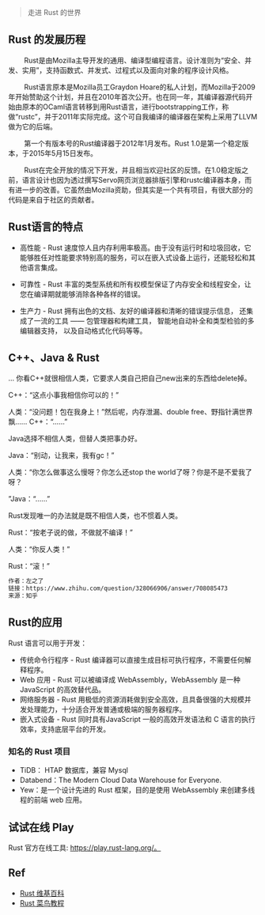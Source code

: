 > 走进 Rust 的世界

## Rust 的发展历程
&#8195;&#8195; Rust是由Mozilla主导开发的通用、编译型编程语言。设计准则为“安全、并发、实用”，支持函数式、并发式、过程式以及面向对象的程序设计风格。

&#8195;&#8195; Rust语言原本是Mozilla员工Graydon Hoare的私人计划，而Mozilla于2009年开始赞助这个计划，并且在2010年首次公开。也在同一年，其编译器源代码开始由原本的OCaml语言转移到用Rust语言，进行bootstrapping工作，称做“rustc”，并于2011年实际完成。这个可自我编译的编译器在架构上采用了LLVM做为它的后端。

&#8195;&#8195; 第一个有版本号的Rust编译器于2012年1月发布。Rust 1.0是第一个稳定版本，于2015年5月15日发布。

&#8195;&#8195; Rust在完全开放的情况下开发，并且相当欢迎社区的反馈。在1.0稳定版之前，语言设计也因为透过撰写Servo网页浏览器排版引擎和rustc编译器本身，而有进一步的改善。它虽然由Mozilla资助，但其实是一个共有项目，有很大部分的代码是来自于社区的贡献者。

##  Rust语言的特点
 - 高性能 - Rust 速度惊人且内存利用率极高。由于没有运行时和垃圾回收，它能够胜任对性能要求特别高的服务，可以在嵌入式设备上运行，还能轻松和其他语言集成。

 - 可靠性 - Rust 丰富的类型系统和所有权模型保证了内存安全和线程安全，让您在编译期就能够消除各种各样的错误。

 - 生产力 - Rust 拥有出色的文档、友好的编译器和清晰的错误提示信息， 还集成了一流的工具 —— 包管理器和构建工具， 智能地自动补全和类型检验的多编辑器支持， 以及自动格式化代码等等。

## C++、Java & Rust

...
你看C++就很相信人类，它要求人类自己把自己new出来的东西给delete掉。


C++：“这点小事我相信你可以的！”

人类：“没问题！包在我身上！”然后呢，内存泄漏、double free、野指针满世界飘……
C++：“……”



Java选择不相信人类，但替人类把事办好。

Java：“别动，让我来，我有gc！”

人类：“你怎么做事这么慢呀？你怎么还stop the world了呀？你是不是不爱我了呀？

”Java：“……”




Rust发现唯一的办法就是既不相信人类，也不惯着人类。

Rust：“按老子说的做，不做就不编译！”

人类：“你反人类！”

Rust：“滚！”

```txt
作者：左之了
链接：https://www.zhihu.com/question/328066906/answer/708085473
来源：知乎
``````

## Rust的应用
Rust 语言可以用于开发：

 - 传统命令行程序 - Rust 编译器可以直接生成目标可执行程序，不需要任何解释程序。
 - Web 应用 - Rust 可以被编译成 WebAssembly，WebAssembly 是一种 JavaScript 的高效替代品。
  - 网络服务器 - Rust 用极低的资源消耗做到安全高效，且具备很强的大规模并发处理能力，十分适合开发普通或极端的服务器程序。
 - 嵌入式设备 - Rust 同时具有JavaScript 一般的高效开发语法和 C 语言的执行效率，支持底层平台的开发。

### 知名的 Rust 项目
- TiDB： HTAP 数据库，兼容 Mysql
- Databend：The Modern Cloud Data Warehouse for Everyone.
- Yew：是一个设计先进的 Rust 框架，目的是使用 WebAssembly 来创建多线程的前端 web 应用。

## 试试在线 Play
Rust 官方在线工具: https://play.rust-lang.org/。


## Ref
 - [Rust 维基百科](https://zh.wikipedia.org/wiki/Rust)
 - [Rust 菜鸟教程](https://m.runoob.com/rust/rust-tutorial.html)
